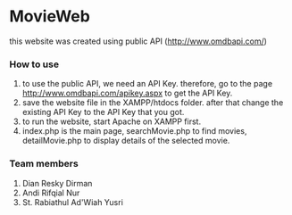 # MovieWeb
this website was created using public API (http://www.omdbapi.com/)

### How to use
1. to use the public API, we need an API Key. therefore, go to the page http://www.omdbapi.com/apikey.aspx to get the API Key.
2. save the website file in the XAMPP/htdocs folder. after that change the existing API Key to the API Key that you got.
3. to run the website, start Apache on XAMPP first.
4. index.php is the main page, searchMovie.php to find movies, detailMovie.php to display details of the selected movie.

### Team members
1. Dian Resky Dirman
2. Andi Rifqial Nur
3. St. Rabiathul Ad'Wiah Yusri
